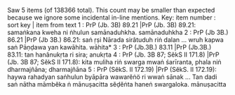 Saw 5 items (of 138366 total). This count may be smaller than expected because we ignore some incidental in-line mentions.
Key: item number : sort key | item from text
1 : PrP (Jb. 3B) 89.21 |PrP (Jb. 3B) 89.21: samaṅkana kweha ni ṅhulun samānaduhkha.  samānaduhkha
2 : PrP (Jb 3B.) 86.21 |PrP (Jb 3B.) 86.21: saṅ ṛṣi Nārada sirâtuduh riṅ dalan ... wruh kapwa saṅ Pāṇḍawa yan kawāhita.  wāhita*
3 : PrP (Jb.3B.) 83.11 |PrP (Jb.3B.) 83.11: tan hanânukṛta ri sira;  anukṛta
4 : PrP (Jb. 3B 87; SĕkS II 171.8) |PrP (Jb. 3B 87; SĕkS II 171.8): kita muliha riṅ swarga mwaṅ śarīranta, phala niṅ dharmajñāna;  dharmajñāna
5 : PrP (SĕkS. II 172.19) |PrP (SĕkS. II 172.19): haywa rahadyan saṅhulun byāpāra wawarĕṅö ri wwaṅ sānak ... Tan dadi saṅ nātha māmbĕka ṅ mānuṣacitta sĕḍĕṅta haneṅ swargaloka.  mānuṣacitta
